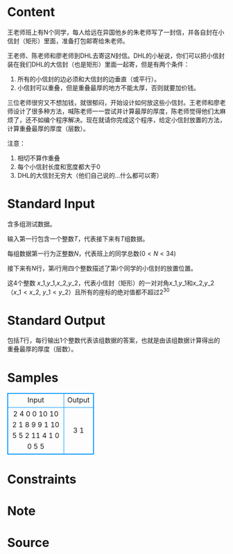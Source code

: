 
# Content

王老师班上有N个同学，每人给远在异国他乡的朱老师写了一封信，并各自封在小信封（矩形）里面，准备打包邮寄给朱老师。

王老师、陈老师和廖老师到DHL去寄这$N$封信。DHL的小秘说，你们可以把小信封装在我们DHL的大信封（也是矩形）里面一起寄，但是有两个条件：
1. 所有的小信封的边必须和大信封的边垂直（或平行）。
2. 小信封可以重叠，但是重叠最厚的地方不能太厚，否则就要加价钱。

三位老师很穷又不想加钱，就很郁闷，开始设计如何放这些小信封。王老师和廖老师设计了很多种方法，喊陈老师一一尝试并计算最厚的厚度，陈老师觉得他们太麻烦了，还不如编个程序解决。现在就请你完成这个程序，给定小信封放置的方法，计算重叠最厚的厚度（层数）。

注意：
1. 相切不算作重叠
2. 每个小信封长度和宽度都大于$0$
3. DHL的大信封无穷大（他们自己说的…什么都可以寄）

# Standard Input

含多组测试数据。

输入第一行包含一个整数$T$，代表接下来有$T$组数据。

每组数据第一行为正整数$N$，代表班上的同学总数($0 < N < 34$)

接下来有$N$行，第$i$行用四个整数描述了第$i$个同学的小信封的放置位置。

这$4$个整数 $x\_1$,$y\_1$,$x\_2$,$y\_2$，代表小信封（矩形）的一对对角$x\_1$,$y\_1$和$x\_2$,$y\_2$（$x\_1 < x\_2$, $y\_1 < y\_2$）且所有的座标的绝对值都不超过$2^{30}$

# Standard Output

包括$T$行，每行输出$1$个整数代表该组数据的答案，也就是由该组数据计算得出的重叠最厚的厚度（层数）。

# Samples

<style>
        table,table tr th, table tr td { border:1px solid #0094ff; }
        table { width: 200px; min-height: 25px; line-height: 25px; text-align: center; border-collapse: collapse;}   
    </style>
<table>
	<tr>
		<td>Input</td>
		<td>Output</td>
	</tr>
<tr><td>2
4
0 0 10 10
2 1 8 9
9 1 10 5
5 2 11 4
1
0 0 5 5</td><td>3
1</td></tr></table>


# Constraints



# Note



# Source



